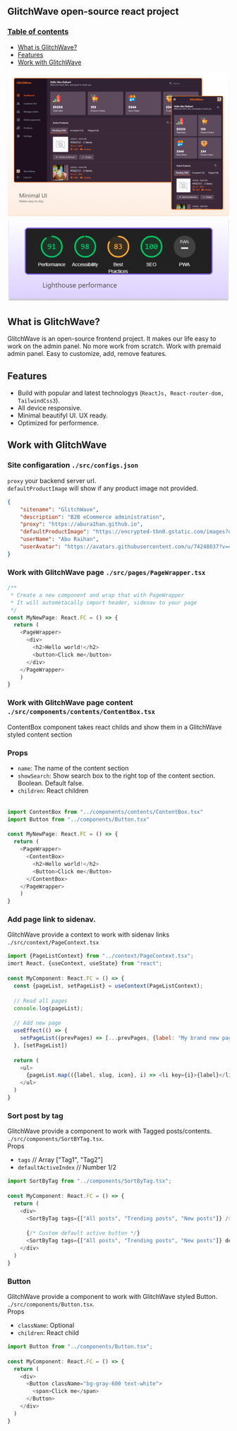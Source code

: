 ## GlitchWave open-source react project

### [Table of contents](table-fo-contents)
- [What is GlitchWave?](#what-is-glitchwave)
- [Features](#features)
- [Work with GlitchWave](#work-with-glitchwave)

![GlitchWave demo screenshot](https://github.com/abura1han/GlitchWave/blob/main/Screenshot.png)
![](https://github.com/abura1han/GlitchWave/blob/main/Lighthouse-performance-score.png)

## What is GlitchWave?
GlitchWave is an open-source frontend project. It makes our life easy to work on the admin panel. No more work from scratch. Work with premaid admin panel. Easy to customize, add, remove features.

## Features
- Build with popular and latest technologys (`ReactJs, React-router-dom, TailwindCss3`).
- All device responsive.
- Minimal beautifyl UI. UX ready.
- Optimized for performence.

## Work with GlitchWave
### Site configaration `./src/configs.json` <br/>
`proxy` your backend server url. <br />
`defaultProductImage` will show if any product image not provided.
```json
{
    "sitename": "GlitchWave",
    "description": "B2B eCommerce administration",
    "proxy": "https://abura1han.github.io",
    "defaultProductImage": "https://encrypted-tbn0.gstatic.com/images?q=tbn:ANd9GcQOQJFJUWQbEuCOddUPTRU9xBJarkenHXq9dw&usqp=CAU", 
    "userName": "Abu Raihan",
    "userAvatar": "https://avatars.githubusercontent.com/u/74248037?v=4"
}
```

### Work with GlitchWave page `./src/pages/PageWrapper.tsx`
```js
/**
 * Create a new component and wrap that with PageWrapper
 * It will autometacally import header, sidenav to your page
 */
const MyNewPage: React.FC = () => {
  return (
    <PageWrapper>
      <div>
        <h2>Hello world!</h2>
        <button>Click me</button>
      </div>
    </PageWrapper>
    )
}
```

### Work with GlitchWave page content `./src/components/contents/ContentBox.tsx`
ContentBox component takes react childs and show them in a GlitchWave styled content section 
### Props
- `name`: The name of the content section
- `showSearch`: Show search box to the right top of the content section. Boolean. Default false.
- `children`: React children
```js

import ContentBox from "../components/contents/ContentBox.tsx"
import Button from "../components/Button.tsx"

const MyNewPage: React.FC = () => {
  return (
    <PageWrapper>
      <ContentBox>
        <h2>Hello world!</h2>
        <Button>Click me</Button>
      </ContentBox>
    </PageWrapper>
    )
}
```

### Add page link to sidenav.
GlitchWave provide a context to work with sidenav links `./src/context/PageContext.tsx`
```js
import {PageListContext} from "../context/PageContext.tsx";
imort React, {useContext, useState} from "react";

const MyComponent: React.FC = () => {
  const {pageList, setPageList} = useContext(PageListContext);
  
  // Read all pages
  console.log(pageList);
  
  // Add new page
  useEffect(() => {
    setPageList((prevPages) => [...prevPages, {label: "My brand new page", slug: "/my-brand-new-page", icon: "page"}])
  }, [setPageList])
  
  return (
    <ul>
      {pageList.map(({label, slug, icon}, i) => <li key={i}>{label}</li>)}
    </ul>
  )
}
```

### Sort post by tag
GlitchWave provide a component to work with Tagged posts/contents. `./src/components/SortBYTag.tsx`. <br />
Props
  - `tags` // Array ["Tag1", "Tag2"]
  - `defaultActiveIndex` // Number 1/2
```js
import SortByTag from "../components/SortByTag.tsx";

const MyComponent: React.FC = () => {
  return (
    <div>
      <SortByTag tags={["All posts", "Trending posts", "New posts"]} />
      
      {/* Custom default active button */}
      <SortByTag tags={["All posts", "Trending posts", "New posts"]} defaultActiveIndex={2} />
    </div>
  )
}
```

### Button
GlitchWave provide a component to work with GlitchWave styled Button. `./src/components/Button.tsx`. <br />
Props
  - `className`: Optional
  - `children`: React child
```js
import Button from "../components/Button.tsx";

const MyComponent: React.FC = () => {
  return (
    <div>
      <Button className="bg-gray-600 text-white">
        <span>Click me</span>
      </Button>
    </div>
  )
}
```